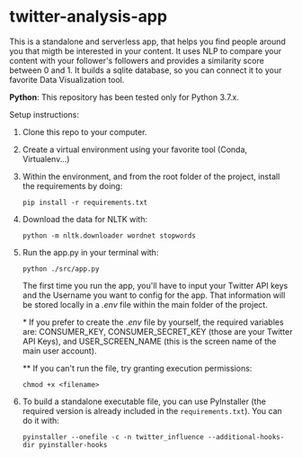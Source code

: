 # twitter-analysis-app

This is a standalone and serverless app, that helps you find people around you that migth be interested in your content. It uses NLP to compare your content with your follower's followers and provides a similarity score between 0 and 1. It builds a sqlite database, so you can connect it to your favorite Data Visualization tool.

__Python__: This repository has been tested only for Python 3.7.x.

Setup instructions:

1. Clone this repo to your computer.
2. Create a virtual environment using your favorite tool (Conda, Virtualenv...)
3. Within the environment, and from the root folder of the project, install the requirements by doing:

   ```
   pip install -r requirements.txt
   ```

4. Download the data for NLTK with: 
   ```
   python -m nltk.downloader wordnet stopwords
   ```

5. Run the app.py in your terminal with:

   ```
   python ./src/app.py
   ```

   The first time you run the app, you'll have to input your Twitter API keys and the Username you want to config for the app. That information will be stored locally in a _.env_ file within the main folder of the project.

   \* If you prefer to create the _.env_ file by yourself, the required variables are: CONSUMER_KEY, CONSUMER_SECRET_KEY (those are your Twitter API Keys), and USER_SCREEN_NAME (this is the screen name of the main user account).

   \*\* If you can't run the file, try granting execution permissions:

   ```
   chmod +x <filename>
   ```

6. To build a standalone executable file, you can use PyInstaller (the required version is already included in the `requirements.txt`). You can do it with:

   ```
   pyinstaller --onefile -c -n twitter_influence --additional-hooks-dir pyinstaller-hooks
   ```